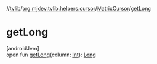 //[tvlib](../../../index.md)/[org.mjdev.tvlib.helpers.cursor](../index.md)/[MatrixCursor](index.md)/[getLong](get-long.md)

# getLong

[androidJvm]\
open fun [getLong](get-long.md)(column: [Int](https://kotlinlang.org/api/latest/jvm/stdlib/kotlin/-int/index.html)): [Long](https://kotlinlang.org/api/latest/jvm/stdlib/kotlin/-long/index.html)
